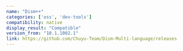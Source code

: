 ```yaml
---
name: "Dism++"
categories: ['oss', 'dev-tools']
compatibility: native
display_result: "Compatible"
version_from: "10.1.1002.1"
link: https://github.com/Chuyu-Team/Dism-Multi-language/releases
---
```

